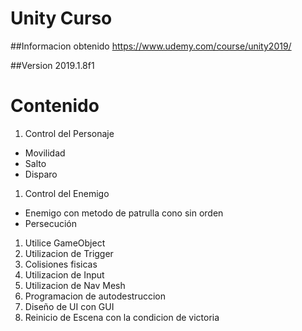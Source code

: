 # Unity Curso

##Informacion obtenido
https://www.udemy.com/course/unity2019/

##Version
2019.1.8f1

# Contenido
1. Control del Personaje
- Movilidad
- Salto
- Disparo
1. Control del Enemigo
  - Enemigo con metodo de patrulla cono sin orden
  - Persecución 
1. Utilice GameObject
1. Utilizacion de Trigger
1. Colisiones fisicas
1. Utilizacion de Input
1. Utilizacion de Nav Mesh
1. Programacion de autodestruccion
1. Diseño de UI con GUI
1. Reinicio de Escena con la condicion de victoria
